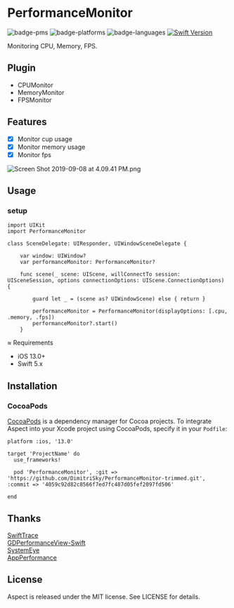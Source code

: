 # PerformanceMonitor

![badge-pms](https://img.shields.io/badge/languages-Swift|ObjC-orange.svg)
![badge-platforms](https://img.shields.io/cocoapods/p/RCBacktrace.svg?style=flat)
![badge-languages](https://img.shields.io/badge/supports-Carthage|CocoaPods-green.svg)
[![Swift Version](https://img.shields.io/badge/Swift-5.0.x-F16D39.svg?style=flat)](https://developer.apple.com/swift)

Monitoring CPU, Memory, FPS.

## Plugin
* CPUMonitor
* MemoryMonitor
* FPSMonitor

## Features

- [x] Monitor cup usage
- [x] Monitor memory usage
- [x] Monitor fps

![Screen Shot 2019-09-08 at 4.09.41 PM.png](https://upload-images.jianshu.io/upload_images/2086987-4fec99a35eac32c5.png?imageMogr2/auto-orient/strip%7CimageView2/2/w/1240)

## Usage

### setup

```
import UIKit
import PerformanceMonitor

class SceneDelegate: UIResponder, UIWindowSceneDelegate {

    var window: UIWindow?
    var performanceMonitor: PerformanceMonitor?

    func scene(_ scene: UIScene, willConnectTo session: UISceneSession, options connectionOptions: UIScene.ConnectionOptions) {
        
        guard let _ = (scene as? UIWindowScene) else { return }
        
        performanceMonitor = PerformanceMonitor(displayOptions: [.cpu, .memory, .fps])
        performanceMonitor?.start()
    }
```



≈ Requirements

- iOS 13.0+
- Swift 5.x

## Installation

### CocoaPods
[CocoaPods](https://cocoapods.org) is a dependency manager for Cocoa projects. To integrate Aspect into your Xcode project using CocoaPods, specify it in your `Podfile`:

```
platform :ios, '13.0'

target 'ProjectName' do
  use_frameworks!

  pod 'PerformanceMonitor', :git => 'https://github.com/DimitriSky/PerformanceMonitor-trimmed.git', :commit => '4059c92d82c8566f7ed7fc487d05fef2097fd506'

end
```

## Thanks

[SwiftTrace](https://github.com/johnno1962/SwiftTrace)  
[GDPerformanceView-Swift](https://github.com/dani-gavrilov/GDPerformanceView-Swift)  
[SystemEye](https://github.com/zixun/SystemEye)  
[AppPerformance](https://github.com/SilongLi/AppPerformance)  

## License

Aspect is released under the MIT license. See LICENSE for details.
